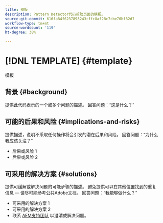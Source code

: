```yaml
---
title: 模板
description: Pattern Detector代码帮助页面的模板。
source-git-commit: 616fa84f6237893243cffc8af28c7cbe76bf32d7
workflow-type: tm+mt
source-wordcount: '119'
ht-degree: 38%

---
```



# [!DNL TEMPLATE] {#template}

模板

## 背景 {#background}

提供此代码表示的一个或多个问题的描述。
回答问题：“这是什么？”

## 可能的后果和风险 {#implications-and-risks}

提供描述，说明不采取任何操作将会引发的潜在后果和风险。
回答问题：“为什么我应该关注？”

* 后果或风险 1
* 后果或风险 2

## 可采用的解决方案 {#solutions}

提供可缓解或解决问题的可能步骤的描述。 避免提供可以在其他位置找到的重复信息 — 请尽可能参考公共Adobe文档。
回答问题：“我能够做什么？”

* 可采用的解决方案 1
* 可采用的解决方案 2
* 联系 [AEM支持团队](https://helpx.adobe.com/cn/enterprise/using/support-for-experience-cloud.html) 以澄清或解决问题。
